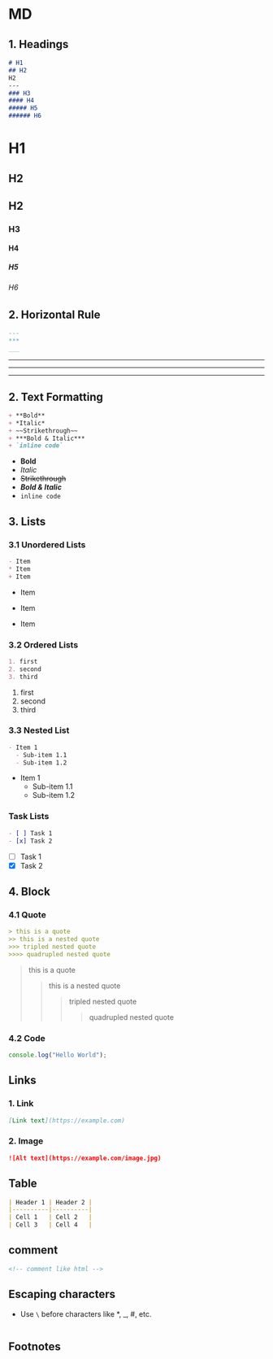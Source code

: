 

# MD

## 1. Headings

```md
# H1
## H2
H2
---
### H3
#### H4
##### H5
###### H6
```

# H1
## H2
H2
---
### H3
#### H4
##### H5
###### H6

## 2. Horizontal Rule

```md
---
***
___
```

---
***
___


## 2. Text Formatting

```md
+ **Bold**
+ *Italic*
+ ~~Strikethrough~~
+ ***Bold & Italic***
+ `inline code`
```

+ **Bold**
+ *Italic*
+ ~~Strikethrough~~
+ ***Bold & Italic***
+ `inline code`


## 3. Lists

### 3.1 Unordered Lists

```md
- Item
* Item
+ Item
```


- Item
* Item
+ Item


### 3.2 Ordered Lists

```md
1. first
2. second
3. third
```

1. first
2. second
3. third

### 3.3 Nested List

```md
- Item 1
  - Sub-item 1.1
  - Sub-item 1.2
```

- Item 1
  - Sub-item 1.1
  - Sub-item 1.2


### Task Lists

```md
- [ ] Task 1
- [x] Task 2
```

- [ ] Task 1
- [x] Task 2

## 4. Block


### 4.1 Quote

```md
> this is a quote
>> this is a nested quote
>>> tripled nested quote
>>>> quadrupled nested quote
```

> this is a quote
>> this is a nested quote
>>> tripled nested quote
>>>> quadrupled nested quote


### 4.2 Code

```js
console.log("Hello World");
```


## Links

### 1. Link

```md
[Link text](https://example.com)
```

### 2. Image

```md
![Alt text](https://example.com/image.jpg)
```


## Table

```md
| Header 1 | Header 2 |
|----------|----------|
| Cell 1   | Cell 2   |
| Cell 3   | Cell 4   |
```


## comment

```md
<!-- comment like html -->
```

<!-- comment -->


## Escaping characters

+ Use `\` before characters like *, _, #, etc.

```md

```


## Footnotes


